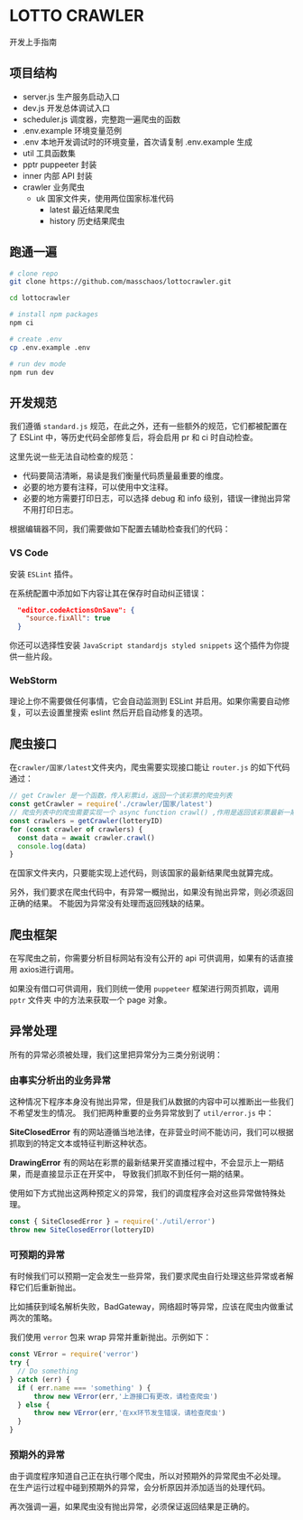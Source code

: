 # LOTTO CRAWLER

开发上手指南

## 项目结构

* server.js 生产服务启动入口
* dev.js 开发总体调试入口
* scheduler.js 调度器，完整跑一遍爬虫的函数
* .env.example 环境变量范例
* .env 本地开发调试时的环境变量，首次请复制 .env.example 生成
* util 工具函数集
* pptr puppeeter 封装
* inner 内部 API 封装
* crawler 业务爬虫
  * uk 国家文件夹，使用两位国家标准代码
    * latest 最近结果爬虫
    * history 历史结果爬虫

## 跑通一遍

```bash
# clone repo
git clone https://github.com/masschaos/lottocrawler.git

cd lottocrawler

# install npm packages
npm ci

# create .env
cp .env.example .env

# run dev mode
npm run dev
```

## 开发规范

我们遵循 `standard.js` 规范，在此之外，还有一些额外的规范，它们都被配置在了 ESLint 中，等历史代码全部修复后，将会启用 pr 和 ci 时自动检查。

这里先说一些无法自动检查的规范：
- 代码要简洁清晰，易读是我们衡量代码质量最重要的维度。
- 必要的地方要有注释，可以使用中文注释。
- 必要的地方需要打印日志，可以选择 debug 和 info 级别，错误一律抛出异常不用打印日志。

根据编辑器不同，我们需要做如下配置去辅助检查我们的代码：

### VS Code

安装 `ESLint` 插件。

在系统配置中添加如下内容让其在保存时自动纠正错误：

```json
  "editor.codeActionsOnSave": {
    "source.fixAll": true
  }
```

你还可以选择性安装 `JavaScript standardjs styled snippets` 这个插件为你提供一些片段。

### WebStorm

理论上你不需要做任何事情，它会自动监测到 ESLint 并启用。如果你需要自动修复，可以去设置里搜索 eslint
然后开启自动修复的选项。

## 爬虫接口

在`crawler/国家/latest`文件夹内，爬虫需要实现接口能让 `router.js` 的如下代码通过：
```javascript
// get Crawler 是一个函数，传入彩票id，返回一个该彩票的爬虫列表
const getCrawler = require('./crawler/国家/latest')
// 爬虫列表中的爬虫需要实现一个 async function crawl() ,作用是返回该彩票最新一期开奖数据
const crawlers = getCrawler(lotteryID)
for (const crawler of crawlers) {
  const data = await crawler.crawl()
  console.log(data)
}
```

在国家文件夹内，只要能实现上述代码，则该国家的最新结果爬虫就算完成。

另外，我们要求在爬虫代码中，有异常一概抛出，如果没有抛出异常，则必须返回正确的结果。
不能因为异常没有处理而返回残缺的结果。

## 爬虫框架

在写爬虫之前，你需要分析目标网站有没有公开的 api 可供调用，如果有的话直接用 axios进行调用。

如果没有借口可供调用，我们则统一使用 `puppeteer` 框架进行网页抓取，调用 `pptr` 文件夹
中的方法来获取一个 page 对象。

## 异常处理

所有的异常必须被处理，我们这里把异常分为三类分别说明：

### 由事实分析出的业务异常

这种情况下程序本身没有抛出异常，但是我们从数据的内容中可以推断出一些我们不希望发生的情况。
我们把两种重要的业务异常放到了 `util/error.js` 中：

**SiteClosedError**
有的网站遵循当地法律，在非营业时间不能访问，我们可以根据抓取到的特定文本或特征判断这种状态。

**DrawingError**
有的网站在彩票的最新结果开奖直播过程中，不会显示上一期结果，而是直接显示正在开奖中，
导致我们抓取不到任何一期的结果。

使用如下方式抛出这两种预定义的异常，我们的调度程序会对这些异常做特殊处理。
```javascript
const { SiteClosedError } = require('./util/error')
throw new SiteClosedError(lotteryID)
```

### 可预期的异常

有时候我们可以预期一定会发生一些异常，我们要求爬虫自行处理这些异常或者解释它们后重新抛出。

比如捕获到域名解析失败，BadGateway，网络超时等异常，应该在爬虫内做重试两次的策略。

我们使用 `verror` 包来 wrap 异常并重新抛出。示例如下：
```javascript
const VError = require('verror')
try {
  // Do something
} catch (err) {
  if ( err.name === 'something' ) {
      throw new VError(err,'上游接口有更改，请检查爬虫')
  } else {
      throw new VError(err,'在xx环节发生错误，请检查爬虫')
  }
}
```

### 预期外的异常

由于调度程序知道自己正在执行哪个爬虫，所以对预期外的异常爬虫不必处理。
在生产运行过程中碰到预期外的异常，会分析原因并添加适当的处理代码。

再次强调一遍，如果爬虫没有抛出异常，必须保证返回结果是正确的。
